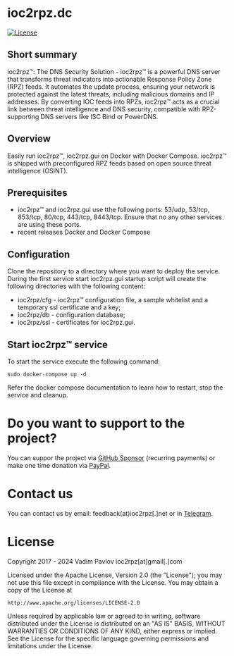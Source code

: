 # ioc2rpz.dc
[![License](https://img.shields.io/badge/License-Apache%202.0-blue.svg)](https://opensource.org/licenses/Apache-2.0)  

## Short summary
ioc2rpz™: The DNS Security Solution - ioc2rpz™ is a powerful DNS server that transforms threat indicators into actionable Response Policy Zone (RPZ) feeds. It automates the update process, ensuring your network is protected against the latest threats, including malicious domains and IP addresses. By converting IOC feeds into RPZs, ioc2rpz™ acts as a crucial link between threat intelligence and DNS security, compatible with RPZ-supporting DNS servers like ISC Bind or PowerDNS.

## Overview
Easily run ioc2rpz™, ioc2rpz.gui on Docker with Docker Compose. ioc2rpz™ is shipped with preconfigured RPZ feeds based on open source threat intelligence (OSINT).

## Prerequisites
- ioc2rpz™ and ioc2rpz.gui use tthe following ports: 53/udp, 53/tcp, 853/tcp, 80/tcp, 443/tcp, 8443/tcp. Ensure that no any other services are using these ports.
- recent releases Docker and Docker Compose

## Configuration
Clone the repository to a directory where you want to deploy the service. During the first service start ioc2rpz.gui startup script will create the following directories with the following content:
- ioc2rpz/cfg - ioc2rpz™ configuration file, a sample whitelist and a temporary ssl certificate and a key;
- ioc2rpz/db - configuration database;
- ioc2rpz/ssl - certificates for ioc2rpz.gui.

## Start ioc2rpz™ service
To start the service execute the following command:
```
sudo docker-compose up -d
```

Refer the docker compose documentation to learn how to restart, stop the service and cleanup.

# Do you want to support to the project?
You can suppor the project via [GitHub Sponsor](https://github.com/sponsors/Homas) (recurring payments) or make one time donation via [PayPal](https://paypal.me/ioc2rpz).

# Contact us
You can contact us by email: feedback(at)ioc2rpz[.]net or in [Telegram](https://t.me/ioc2rpz).

# License
Copyright 2017 - 2024 Vadim Pavlov ioc2rpz[at]gmail[.]com

Licensed under the Apache License, Version 2.0 (the "License"); you may not use this file except in compliance with the License.
You may obtain a copy of the License at  
  
    http://www.apache.org/licenses/LICENSE-2.0  
  
Unless required by applicable law or agreed to in writing, software distributed under the License is distributed on an "AS IS" BASIS, WITHOUT WARRANTIES OR CONDITIONS OF ANY KIND, either express or implied. See the License for the specific language governing permissions and limitations under the License.
